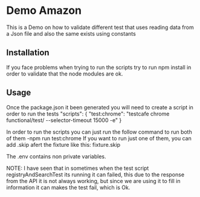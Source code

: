# Demo Amazon

This is a Demo on how to validate different test that uses reading data from a Json file and also the same exists using constants

## Installation

If you face problems when trying to run the scripts try to run npm install in order to validate that the node modules are ok.

## Usage

Once the package.json it been generated you will need to create a script in order to run the tests
"scripts": {
"test:chrome": "testcafe chrome functional/test/ --selector-timeout 15000 -e"
}

In order to run the scripts you can just run the follow command to run both of them
-npm run test:chrome
If you want to run just one of them, you can add .skip afert the fixture like this: fixture.skip

The .env contains non private variables.

NOTE: I have seen that in sometimes when the test script registryAndSearchTest its running it can failed, this due to the response from the API it is not always working, but since we are using it to fill in information it can makes the test fail, which is Ok.
